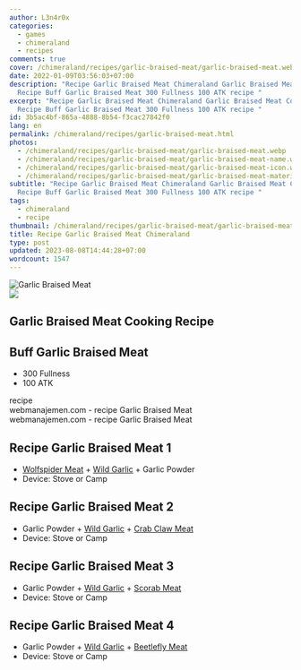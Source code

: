 ```yaml
---
author: L3n4r0x
categories:
  - games
  - chimeraland
  - recipes
comments: true
cover: /chimeraland/recipes/garlic-braised-meat/garlic-braised-meat.webp
date: 2022-01-09T03:56:03+07:00
description: "Recipe Garlic Braised Meat Chimeraland Garlic Braised Meat Cooking
  Recipe Buff Garlic Braised Meat 300 Fullness 100 ATK recipe "
excerpt: "Recipe Garlic Braised Meat Chimeraland Garlic Braised Meat Cooking
  Recipe Buff Garlic Braised Meat 300 Fullness 100 ATK recipe "
id: 3b5ac4bf-865a-4888-8b54-f3cac27842f0
lang: en
permalink: /chimeraland/recipes/garlic-braised-meat.html
photos:
  - /chimeraland/recipes/garlic-braised-meat/garlic-braised-meat.webp
  - /chimeraland/recipes/garlic-braised-meat/garlic-braised-meat-name.webp
  - /chimeraland/recipes/garlic-braised-meat/garlic-braised-meat-icon.webp
  - /chimeraland/recipes/garlic-braised-meat/garlic-braised-meat-material.webp
subtitle: "Recipe Garlic Braised Meat Chimeraland Garlic Braised Meat Cooking
  Recipe Buff Garlic Braised Meat 300 Fullness 100 ATK recipe "
tags:
  - chimeraland
  - recipe
thumbnail: /chimeraland/recipes/garlic-braised-meat/garlic-braised-meat.webp
title: Recipe Garlic Braised Meat Chimeraland
type: post
updated: 2023-08-08T14:44:28+07:00
wordcount: 1547
---
```


<link
  rel="stylesheet"
  href="https://rawcdn.githack.com/dimaslanjaka/Web-Manajemen/870a349/css/bootstrap-5-3-0-alpha3-wrapper.css"
/>
<section id="bootstrap-wrapper">
  <div data-bs-theme="dark">
    <div class="card mb-2">
      <div class="card-body">
        <div class="row g-0">
          <div class="col-sm-4 position-relative mb-2">
            <img
              src="https://www.webmanajemen.com/chimeraland/recipes/garlic-braised-meat/garlic-braised-meat-material.webp"
              class="card-img fit-cover w-100 h-100"
              alt="Garlic Braised Meat"
              data-fancybox="true"
            />
          </div>
          <div class="col-sm-8 mb-2">
            <div class="card-body">
              <div class="d-flex flex-row align-items-center mb-3">
                <img
                  class="d-inline-block me-2"
                  src="https://www.webmanajemen.com/chimeraland/recipes/garlic-braised-meat/garlic-braised-meat-icon.webp"
                  width="auto"
                  height="auto"
                  style="vertical-align: middle"
                />
                <h2 class="fs-5">Garlic Braised Meat Cooking Recipe</h2>
              </div>
              <h2 class="card-title fs-5">Buff Garlic Braised Meat</h2>
              <div class="card-text">
                <ul>
                  <li>300 Fullness</li>
                  <li>100 ATK</li>
                </ul>
              </div>
              <span class="badge rounded-pill">recipe</span>
            </div>
            <div class="card-footer text-end text-muted mt-auto">
              webmanajemen.com - recipe Garlic Braised Meat
            </div>
          </div>
        </div>
      </div>
      <div class="card-footer text-end text-muted">
        webmanajemen.com - recipe Garlic Braised Meat
      </div>
    </div>
    <div class="row mb-2">
      <div class="col-12 col-lg-6 recipe-item mb-2">
        <div class="card">
          <div class="card-body">
            <h2 class="card-title fs-5">Recipe Garlic Braised Meat 1</h2>
            <div class="card-text">
              <ul>
                <li>
                  <a
                    class="text-decoration-none text-primary"
                    href="/chimeraland/materials/wolfspider-meat.html"
                    >Wolfspider Meat</a
                  ><span> + </span
                  ><a
                    class="text-decoration-none text-primary"
                    href="/chimeraland/materials/wild-garlic.html"
                    >Wild Garlic</a
                  ><span> + </span>Garlic Powder
                </li>
                <li>Device: Stove or Camp</li>
              </ul>
            </div>
          </div>
        </div>
      </div>
      <div class="col-12 col-lg-6 recipe-item mb-2">
        <div class="card">
          <div class="card-body">
            <h2 class="card-title fs-5">Recipe Garlic Braised Meat 2</h2>
            <div class="card-text">
              <ul>
                <li>
                  Garlic Powder<span> + </span
                  ><a
                    class="text-decoration-none text-primary"
                    href="/chimeraland/materials/wild-garlic.html"
                    >Wild Garlic</a
                  ><span> + </span
                  ><a
                    class="text-decoration-none text-primary"
                    href="/chimeraland/materials/crab-claw-meat.html"
                    >Crab Claw Meat</a
                  >
                </li>
                <li>Device: Stove or Camp</li>
              </ul>
            </div>
          </div>
        </div>
      </div>
      <div class="col-12 col-lg-6 recipe-item mb-2">
        <div class="card">
          <div class="card-body">
            <h2 class="card-title fs-5">Recipe Garlic Braised Meat 3</h2>
            <div class="card-text">
              <ul>
                <li>
                  Garlic Powder<span> + </span
                  ><a
                    class="text-decoration-none text-primary"
                    href="/chimeraland/materials/wild-garlic.html"
                    >Wild Garlic</a
                  ><span> + </span
                  ><a
                    class="text-decoration-none text-primary"
                    href="/chimeraland/materials/scorab-meat.html"
                    >Scorab Meat</a
                  >
                </li>
                <li>Device: Stove or Camp</li>
              </ul>
            </div>
          </div>
        </div>
      </div>
      <div class="col-12 col-lg-6 recipe-item mb-2">
        <div class="card">
          <div class="card-body">
            <h2 class="card-title fs-5">Recipe Garlic Braised Meat 4</h2>
            <div class="card-text">
              <ul>
                <li>
                  Garlic Powder<span> + </span
                  ><a
                    class="text-decoration-none text-primary"
                    href="/chimeraland/materials/wild-garlic.html"
                    >Wild Garlic</a
                  ><span> + </span
                  ><a
                    class="text-decoration-none text-primary"
                    href="/chimeraland/materials/beetlefly-meat.html"
                    >Beetlefly Meat</a
                  >
                </li>
                <li>Device: Stove or Camp</li>
              </ul>
            </div>
          </div>
        </div>
      </div>
    </div>
  </div>
</section>